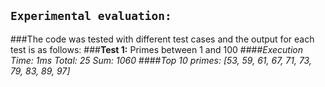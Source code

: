 ## `Experimental evaluation:`

###The code was tested with different test cases and the output for each test is as follows: ###**Test 1:** Primes between 1 and 100 ####_Execution Time: 1ms Total: 25 Sum: 1060_ ####_Top 10 primes: [53, 59, 61, 67, 71, 73, 79, 83, 89, 97]_
